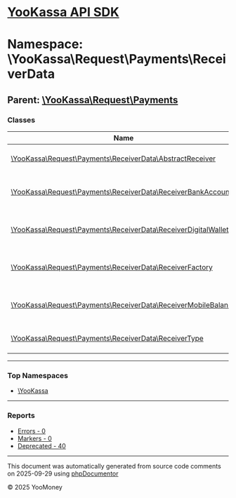 # [YooKassa API SDK](../home.md)

# Namespace: \YooKassa\Request\Payments\ReceiverData

## Parent: [\YooKassa\Request\Payments](../namespaces/yookassa-request-payments.md)

### Classes

| Name | Summary |
| ---- | ------- |
| [\YooKassa\Request\Payments\ReceiverData\AbstractReceiver](../classes/YooKassa-Request-Payments-ReceiverData-AbstractReceiver.md) | Класс, представляющий модель Receiver. |
| [\YooKassa\Request\Payments\ReceiverData\ReceiverBankAccount](../classes/YooKassa-Request-Payments-ReceiverData-ReceiverBankAccount.md) | Класс, представляющий модель ReceiverBankAccount. |
| [\YooKassa\Request\Payments\ReceiverData\ReceiverDigitalWallet](../classes/YooKassa-Request-Payments-ReceiverData-ReceiverDigitalWallet.md) | Класс, представляющий модель ReceiverDigitalWallet. |
| [\YooKassa\Request\Payments\ReceiverData\ReceiverFactory](../classes/YooKassa-Request-Payments-ReceiverData-ReceiverFactory.md) | Класс, представляющий модель ReceiverFactory. |
| [\YooKassa\Request\Payments\ReceiverData\ReceiverMobileBalance](../classes/YooKassa-Request-Payments-ReceiverData-ReceiverMobileBalance.md) | Класс, представляющий модель ReceiverMobileBalance. |
| [\YooKassa\Request\Payments\ReceiverData\ReceiverType](../classes/YooKassa-Request-Payments-ReceiverData-ReceiverType.md) | Класс, представляющий модель ReceiverType. |

---

### Top Namespaces

* [\YooKassa](../namespaces/yookassa.md)

---

### Reports
* [Errors - 0](../reports/errors.md)
* [Markers - 0](../reports/markers.md)
* [Deprecated - 40](../reports/deprecated.md)

---

This document was automatically generated from source code comments on 2025-09-29 using [phpDocumentor](http://www.phpdoc.org/)

&copy; 2025 YooMoney